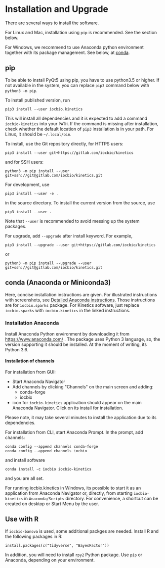 # Installation and Upgrade

There are several ways to install the software.

For Linux and Mac, installation using `pip` is recommended. See
the section below.

For Windows, we recommend to use Anaconda python environment together
with its package management. See below, at
[conda](#conda-anaconda-or-miniconda3).


## pip

To be able to install PyQt5 using pip, you have to use python3.5 or
higher. If not available in the system, you can replace `pip3` command
below with `python3 -m pip`.

To install published version, run

```
pip3 install --user iocbio.kinetics
```
This will install all dependencies and it is expected to add a command `iocbio-kinetics` into your `PATH`. 
If the command is missing after installation, check whether the default location
of `pip3` installation is in your path. For Linux, it should be `~/.local/bin`.

To install, use the Git repository directly, for HTTPS users:
```
pip3 install --user git+https://gitlab.com/iocbio/kinetics
```
and for SSH users:
```
python3 -m pip install --user git+ssh://git@gitlab.com/iocbio/kinetics.git
```


For development, use

```
pip3 install --user -e .
```

in the source directory. To install the current version from the source, use

```
pip3 install --user .
```

Note that `--user` is recommended to avoid messing up the system
packages.

For upgrade, add `--upgrade` after install keyword. For example,
```
pip3 install --upgrade --user git+https://gitlab.com/iocbio/kinetics
```
or
```
python3 -m pip install --upgrade --user git+ssh://git@gitlab.com/iocbio/kinetics.git
```

## conda (Anaconda or Miniconda3)

Here, concise installation instructions are given. For illustrated
instructions with screenshots, see [Detailed Anaconda
instructions](https://gitlab.com/iocbio/sparks/blob/master/docs/INSTALL.Anaconda.md). Those
instructions are for `iocbio.sparks` package. For Kinetics software,
just replace `iocbio.sparks` with `iocbio.kinetics` in the linked
instructions.

### Installation Anaconda

Install Anaconda Python environment by downloading it from
https://www.anaconda.com/ . The package uses Python 3 language, so,
the version supporting it should be installed. At the moment of
writing, its Python 3.6.

#### Installation of channels

For installation from GUI:
* Start Anaconda Navigator
* Add channels by clicking "Channels" on the main screen and adding:
    * conda-forge
    * iocbio
* icon for `iocbio.kinetics` application should appear on the main
  Anaconda Navigator. Click on its install for installation.
  
Please note, it may take several minutes to install the application due 
to its dependencies.

For installation from CLI, start Anaconda Prompt. In the prompt, add channels:
```
conda config --append channels conda-forge
conda config --append channels iocbio
```
and install software
```
conda install -c iocbio iocbio-kinetics
```
and you are all set.


For running iocbio.kinetics in Windows, its possible to start it as an
application from Anaconda Navigator or, directly, from starting
`iocbio-kinetics` in `Anaconda/Scripts` directory. For convenience, a
shortcut can be created on desktop or Start Menu by the user.


## Use with R

If `iocbio-banova` is used, some additional packges are needed. Install R and the following packages in R:

```
install.packages(c("tidyverse", "BayesFactor"))
```

In addition, you will need to install `rpy2` Python package. Use `pip`
or Anaconda, depending on your environment.